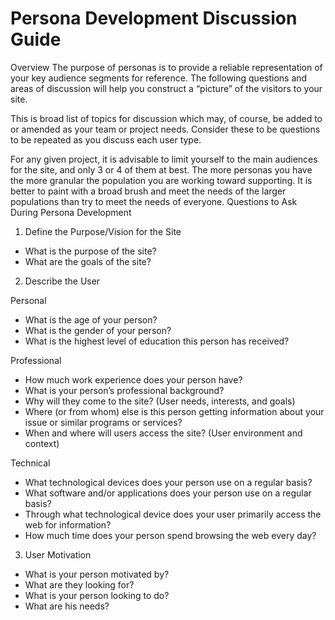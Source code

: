 # Persona Development Discussion Guide

Overview
The purpose of personas is to provide a reliable representation of your key audience segments for reference.  The following questions and areas of discussion will help you construct a “picture” of the visitors to your site.

This is broad list of topics for discussion which may, of course, be added to or amended as your team or project needs. Consider these to be questions to be repeated as you discuss each user type.  

For any given project, it is advisable to limit yourself to the main audiences for the site, and only 3 or 4 of them at best. The more personas you have the more granular the population you are working toward supporting.  It is better to paint with a broad brush and meet the needs of the larger populations than try to meet the needs of everyone.
Questions to Ask During Persona Development

1.  Define the Purpose/Vision for the Site
* What is the purpose of the site? 
* What are the goals of the site?

2. Describe the User 

Personal
* What is the age of your person?
* What is the gender of your person?
* What is the highest level of education this person has received?

Professional
* How much work experience does your person have?
* What is your person’s professional background?  
* Why will they come to the site?  (User needs, interests, and goals)
* Where (or from whom) else is this person getting information about your issue or similar programs or services? 
* When and where will users access the site?  (User environment and context)

Technical
* What technological devices does your person use on a regular basis?
* What software and/or applications does your person use on a regular basis?
* Through what technological device does your user primarily access the web for information?
* How much time does your person spend browsing the web every day?

3. User Motivation

* What is your person motivated by?  
* What are they looking for?
* What is your person looking to do? 
* What are his needs?
